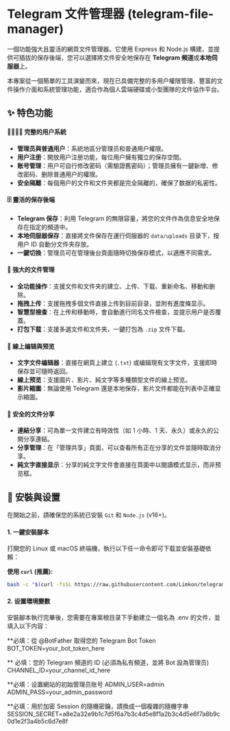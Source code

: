 # Telegram 文件管理器 (telegram-file-manager)

一個功能強大且靈活的網頁文件管理器。它使用 Express 和 Node.js 構建，並提供可插拔的保存後端，您可以選擇將文件安全地保存在 **Telegram 頻道**或**本地伺服器**上。

本專案從一個簡單的工具演變而來，現在已具備完整的多用户權限管理、豐富的文件操作介面和系統管理功能，適合作為個人雲端硬碟或小型團隊的文件協作平台。

## ✨ 特色功能

#### 👨‍👩‍👧‍👦 完整的用户系統

* **管理员與普通用户**：系統地區分管理员和普通用户權限。
* **用户注册**：開放用户注册功能，每位用户擁有獨立的保存空間。
* **账号管理**：用户可自行修改密码（需驗證舊密码）；管理员擁有一鍵新增、修改密码、删除普通用户的權限。
* **安全隔離**：每個用户的文件和文件夹都是完全隔離的，確保了数据的私密性。

#### 🗄️ 靈活的保存後端

* **Telegram 保存**：利用 Telegram 的無限容量，將您的文件作為信息安全地保存在指定的頻道中。
* **本地伺服器保存**：直接將文件保存在運行伺服器的 `data/uploads` 目录下，按用户 ID 自動分文件夹存放。
* **一鍵切換**：管理员可在管理後台頁面隨時切換保存模式，以適應不同需求。

#### 📂 強大的文件管理

* **全功能操作**：支援文件和文件夹的建立、上传、下载、重新命名、移動和删除。
* **拖拽上传**：支援拖拽多個文件直接上传到目前目录，並附有進度條显示。
* **智慧型檢查**：在上传和移動時，會自動進行同名文件檢查，並提示用户是否覆蓋。
* **打包下载**：支援多選文件和文件夹，一鍵打包為 `.zip` 文件下载。

#### 📝 線上编辑與预览

* **文字文件编辑器**：直接在網頁上建立 (`.txt`) 或编辑現有文字文件，支援即時保存並可隨時返回。
* **線上预览**：支援圖片、影片、純文字等多種類型文件的線上预览。
* **影片縮圖**：無論使用 Telegram 還是本地保存，影片文件都能在列表中正確显示縮圖。

#### 🔗 安全的文件分享

* **連結分享**：可為單一文件建立有時效性（如 1 小時、1 天、永久）或永久的公開分享連結。
* **分享管理**：在「管理共享」頁面，可以查看所有正在分享的文件並隨時取消分享。
* **純文字直接显示**：分享的純文字文件會直接在頁面中以閱讀模式显示，而非预览框。

## 🚀 安裝與设置

在開始之前，請確保您的系統已安裝 `Git` 和 `Node.js` (v16+)。

#### 1. 一鍵安裝腳本

打開您的 Linux 或 macOS 終端機，執行以下任一命令即可下载並安裝基礎依賴：

**使用 `curl` (推薦):**
```bash
bash -c "$(curl -fsSL https://raw.githubusercontent.com/Limkon/telegram-file-manager/master/install.sh)"
 ```
#### 2. 设置環境變數
安裝腳本執行完畢後，您需要在專案根目录下手動建立一個名為 .env 的文件，並填入以下内容：

**必填：從 @BotFather 取得您的 Telegram Bot Token
BOT_TOKEN=your_bot_token_here

** 必填：您的 Telegram 頻道的 ID (必須為私有頻道，並將 Bot 設為管理员)
CHANNEL_ID=your_channel_id_here

**必填：设置網站的初始管理员账号
ADMIN_USER=admin
ADMIN_PASS=your_admin_password

**必填：用於加密 Session 的隨機密鑰，請換成一個複雜的隨機字串
SESSION_SECRET=a8e2a32e9b1c7d5f6a7b3c4d5e8f1a2b3c4d5e6f7a8b9c0d1e2f3a4b5c6d7e8f
